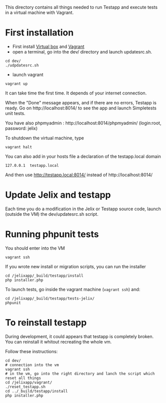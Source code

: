 
This directory contains all things needed to run Testapp and execute
tests in a virtual machine with Vagrant.


First installation
==================

- First install [Virtual box](https://www.virtualbox.org/) and [Vagrant](http://www.vagrantup.com/downloads.html)
- open a terminal, go into the dev/ directory and launch updatesrc.sh.

```
cd dev/
./udpdatesrc.sh
```

- launch vagrant

```
vagrant up
```

It can take time the first time. It depends of your internet connection.

When the "Done" message appears, and if there are no errors, Testapp is
ready. Go on http://localhost:8014/ to see the app and launch Simpletests unit tests.

You have also phpmyadmin : http://localhost:8014/phpmyadmin/ (login:root, password: jelix)

To shutdown the virtual machine, type

```
vagrant halt
```

You can also add in your hosts file a declaration of the testapp.local domain

```
127.0.0.1  testapp.local
```

And then use http://testapp.local:8014/ instead of http://localhost:8014/

Update Jelix and testapp
========================

Each time you do a modification in the Jelix or Testapp source code, launch
(outside the VM) the dev/updatesrc.sh script.


Running phpunit tests
=====================

You should enter into the VM

```
vagrant ssh
```

If you wrote new install or migration scripts, you can run the installer

```
cd /jelixapp/_build/testapp/install
php installer.php
```

To launch tests, go inside the vagrant machine (```vagrant ssh```) and:

```
cd /jelixapp/_build/testapp/tests-jelix/
phpunit
```

To reinstall testapp
====================

During development, it could appears that testapp is completely broken. You can reinstall
it whitout recreating the whole vm.

Follow these instructions:

```
cd dev/
# connection into the vm
vagrant ssh
# in the vm, go into the right directory and lanch the script which reset all things
cd /jelixapp/vagrant/
./reset_testapp.sh
cd ../_build/testapp/install
php installer.php
```




